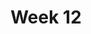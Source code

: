 ---
title: Week 12
days:
  - date: 2019-11-13
    events:
      "**Exam**{: .label .label-exam } Midterm 2 (8 - 9:30PM)":
---